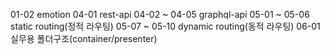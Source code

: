 01-02 emotion 
04-01 rest-api
04-02 ~ 04-05 graphql-api
05-01 ~ 05-06 static routing(정적 라우팅)
05-07 ~ 05-10 dynamic routing(동적 라우팅)
06-01 실무용 폴더구조(container/presenter)
